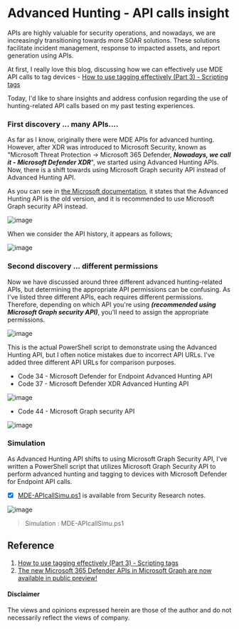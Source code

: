 # Advanced Hunting - API calls insight
APIs are highly valuable for security operations, and nowadays, we are increasingly transitioning towards more SOAR solutions. 
These solutions facilitate incident management, response to impacted assets, and report generation using APIs.

At first, I really love this blog, discussing how we can effectively use MDE API calls to tag devices - [How to use tagging effectively (Part 3) - Scripting tags](https://techcommunity.microsoft.com/t5/microsoft-defender-for-endpoint/how-to-use-tagging-effectively-part-3-scripting-tags/ba-p/1964073)

Today, I'd like to share insights and address confusion regarding the use of hunting-related API calls based on my past testing experiences.

### First discovery ... many APIs....
As far as I know, originally there were MDE APIs for advanced hunting. 
However, after XDR was introduced to Microsoft Security, known as "Microsoft Threat Protection -> Microsoft 365 Defender, ***Nowadays, we call it - Microsoft Defender XDR***", we started using Advanced Hunting APIs. 
Now, there is a shift towards using Microsoft Graph security API instead of Advanced Hunting API.

As you can see in [the Microsoft documentation](https://learn.microsoft.com/en-us/defender-xdr/api-advanced-hunting), it states that the Advanced Hunting API is the old version, and it is recommended to use Microsoft Graph security API instead.

![image](https://github.com/LearningKijo/SecurityResearcher-Note/assets/120234772/69a29672-a6a0-457e-ac91-c6ed25a1a15d)

When we consider the API history, it appears as follows;

![image](https://github.com/LearningKijo/SecurityResearcher-Note/assets/120234772/b0c876a5-9397-4582-954e-9e43bd2a4316)

### Second discovery ... different permissions
Now we have discussed around three different advanced hunting-related APIs, but determining the appropriate API permissions can be confusing.
As I've listed three different APIs, each requires different permissions. 
Therefore, depending on which API you're using ***(recommended using Microsoft Graph security API)***, you'll need to assign the appropriate permissions.

![image](https://github.com/LearningKijo/SecurityResearcher-Note/assets/120234772/56163135-65a9-4f89-b6f2-57fe1919b865)

This is the actual PowerShell script to demonstrate using the Advanced Hunting API, but I often notice mistakes due to incorrect API URLs. 
I've added three different API URLs for comparison purposes.
 - Code 34 - Microsoft Defender for Endpoint Advanced Hunting API
 - Code 37 - Microsoft Defender XDR Advanced Hunting API

![image](https://github.com/LearningKijo/SecurityResearcher-Note/assets/120234772/b2a18128-5261-4bb8-8d6e-8dd1ea93f871)

- Code 44 - Microsoft Graph security API

![image](https://github.com/LearningKijo/SecurityResearcher-Note/assets/120234772/d1ef4746-8096-4dbb-b550-78ce61e4ea8c)

### Simulation
As Advanced Hunting API shifts to using Microsoft Graph Security API, I've written a PowerShell script that utilizes Microsoft Graph Security API to perform advanced hunting and tagging to devices with Microsoft Defender for Endpoint API calls.

- [x] [MDE-APIcallSimu.ps1](https://github.com/LearningKijo/SecurityResearcher-Note/blob/main/SecurityResearcher-Note-Folder/MDE-APIcallSimu.ps1) is available from Security Research notes.

![image](https://github.com/LearningKijo/SecurityResearcher-Note/assets/120234772/4c746d54-bc96-46b5-9055-e350f2d24463)
> Simulation : MDE-APIcallSimu.ps1

## Reference
1. [How to use tagging effectively (Part 3) - Scripting tags](https://techcommunity.microsoft.com/t5/microsoft-defender-for-endpoint/how-to-use-tagging-effectively-part-3-scripting-tags/ba-p/1964073)
2. [The new Microsoft 365 Defender APIs in Microsoft Graph are now available in public preview!](https://techcommunity.microsoft.com/t5/microsoft-defender-xdr-blog/the-new-microsoft-365-defender-apis-in-microsoft-graph-are-now/ba-p/3603099)

#### Disclaimer
The views and opinions expressed herein are those of the author and do not necessarily reflect the views of company.
